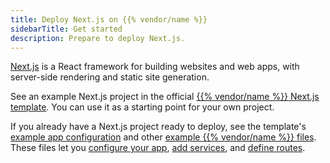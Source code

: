 ```yaml
---
title: Deploy Next.js on {{% vendor/name %}}
sidebarTitle: Get started
description: Prepare to deploy Next.js.
---
```


[Next.js](https://nextjs.org/) is a React framework for building websites and web apps,
with server-side rendering and static site generation.

See an example Next.js project in the official [{{% vendor/name %}} Next.js template](https://github.com/platformsh-templates/nextjs).
You can use it as a starting point for your own project.

If you already have a Next.js project ready to deploy,
see the template's [example app configuration](https://github.com/platformsh-templates/nextjs/blob/master/.platform.app.yaml)
and other [example {{% vendor/name %}} files](https://github.com/platformsh-templates/nextjs/tree/master/.platform).
These files let you [configure your app](/create-apps/_index.md),
[add services](/add-services/_index.md), and [define routes](/define-routes/_index.md).

